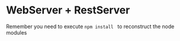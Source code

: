 # WebServer + RestServer

Remember you need to execute ```npm install ``` to reconstruct the node modules 